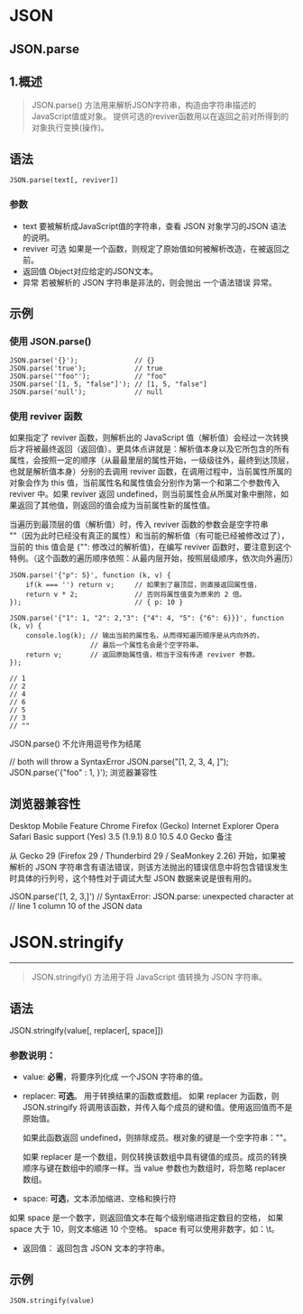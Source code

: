 
# JSON
## JSON.parse
## 1.概述
> JSON.parse() 
方法用来解析JSON字符串，构造由字符串描述的JavaScript值或对象。
提供可选的reviver函数用以在返回之前对所得到的对象执行变换(操作)。
## 语法
```
JSON.parse(text[, reviver])
```
### 参数
- text
要被解析成JavaScript值的字符串，查看 JSON 对象学习的JSON 语法的说明。
- reviver 可选
如果是一个函数，则规定了原始值如何被解析改造，在被返回之前。
- 返回值
Object对应给定的JSON文本。
- 异常
若被解析的 JSON 字符串是非法的，则会抛出 一个语法错误 异常。
## 示例
### 使用 JSON.parse()
```
JSON.parse('{}');              // {}
JSON.parse('true');            // true
JSON.parse('"foo"');           // "foo"
JSON.parse('[1, 5, "false"]'); // [1, 5, "false"]
JSON.parse('null');            // null
```
### 使用 reviver 函数
如果指定了 reviver 函数，则解析出的 JavaScript 值（解析值）会经过一次转换后才将被最终返回（返回值）。更具体点讲就是：解析值本身以及它所包含的所有属性，会按照一定的顺序（从最最里层的属性开始，一级级往外，最终到达顶层，也就是解析值本身）分别的去调用 reviver 函数，在调用过程中，当前属性所属的对象会作为 this 值，当前属性名和属性值会分别作为第一个和第二个参数传入 reviver 中。如果 reviver 返回 undefined，则当前属性会从所属对象中删除，如果返回了其他值，则返回的值会成为当前属性新的属性值。

当遍历到最顶层的值（解析值）时，传入 reviver 函数的参数会是空字符串 ""（因为此时已经没有真正的属性）和当前的解析值（有可能已经被修改过了），当前的 this 值会是 {"": 修改过的解析值}，在编写 reviver 函数时，要注意到这个特例。（这个函数的遍历顺序依照：从最内层开始，按照层级顺序，依次向外遍历）

```
JSON.parse('{"p": 5}', function (k, v) {
    if(k === '') return v;     // 如果到了最顶层，则直接返回属性值，
    return v * 2;              // 否则将属性值变为原来的 2 倍。
});                            // { p: 10 }

JSON.parse('{"1": 1, "2": 2,"3": {"4": 4, "5": {"6": 6}}}', function (k, v) {
    console.log(k); // 输出当前的属性名，从而得知遍历顺序是从内向外的，
                    // 最后一个属性名会是个空字符串。
    return v;       // 返回原始属性值，相当于没有传递 reviver 参数。
});

// 1
// 2
// 4
// 6
// 5
// 3 
// ""
```
JSON.parse() 不允许用逗号作为结尾

// both will throw a SyntaxError
JSON.parse("[1, 2, 3, 4, ]");
JSON.parse('{"foo" : 1, }');
浏览器兼容性

## 浏览器兼容性
[](https://caniuse.com/#feat=json)
Desktop Mobile
Feature	Chrome	Firefox (Gecko)	Internet Explorer	Opera	Safari
Basic support	(Yes)	3.5 (1.9.1)	8.0	10.5	4.0
Gecko 备注

从 Gecko 29 (Firefox 29 / Thunderbird 29 / SeaMonkey 2.26) 开始，如果被解析的 JSON 字符串含有语法错误，则该方法抛出的错误信息中将包含错误发生时具体的行列号，这个特性对于调试大型 JSON 数据来说是很有用的。

JSON.parse('[1, 2, 3,]')
// SyntaxError: JSON.parse: unexpected character at 
// line 1 column 10 of the JSON data

# JSON.stringify
------------
> JSON.stringify() 方法用于将 JavaScript 值转换为 JSON 字符串。

## 语法
JSON.stringify(value[, replacer[, space]])
### 参数说明：
- value: **必需**，将要序列化成 一个JSON 字符串的值。
- replacer: **可选**。 用于转换结果的函数或数组。
	如果 replacer 为函数，则 JSON.stringify 将调用该函数，并传入每个成员的键和值。使用返回值而不是原始值。

	如果此函数返回 undefined，则排除成员。根对象的键是一个空字符串：""。

	如果 replacer 是一个数组，则仅转换该数组中具有键值的成员。成员的转换顺序与键在数组中的顺序一样。当 value 参数也为数组时，将忽略 replacer 数组。
- space: **可选**，文本添加缩进、空格和换行符

如果 space 是一个数字，则返回值文本在每个级别缩进指定数目的空格，
如果 space 大于 10，则文本缩进 10 个空格。
space 有可以使用非数字，如：\t。
- 返回值： 返回包含 JSON 文本的字符串。

## 示例
```
JSON.stringify(value)
```
